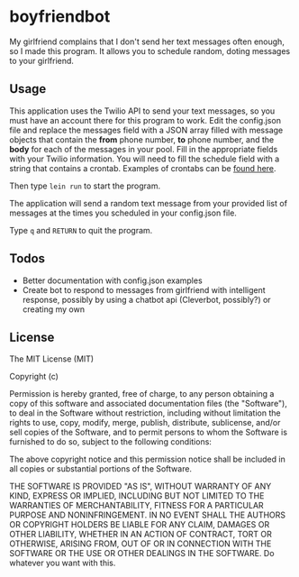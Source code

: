 # boyfriendbot

My girlfriend complains that I don't send her text messages often enough, so I made this program. It allows you to schedule random, doting messages to your girlfriend.


## Usage
This application uses the Twilio API to send your text messages, so you must have an account there for this program to work.
Edit the config.json file and replace the messages field with a JSON array
filled with message objects that contain the **from** phone number, **to**
phone number, and the **body** for each of the messages in your pool. Fill in the appropriate fields with your Twilio information. You will need to fill the schedule field with a string that contains a crontab. Examples of crontabs can be [found here](http://www.thegeekstuff.com/2009/06/15-practical-crontab-examples/).

Then type `lein run` to start the program.

The application will send a random text message from your provided list of messages at the times you scheduled in your config.json file.

Type `q` and `RETURN` to quit the program.

## Todos
- Better documentation with config.json examples
- Create bot to respond to messages from girlfriend with intelligent response, possibly by using a chatbot api (Cleverbot, possibly?) or creating my own

## License

The MIT License (MIT)

Copyright (c) <year> <copyright holders>

Permission is hereby granted, free of charge, to any person obtaining a copy of this software and associated documentation files (the "Software"), to deal in the Software without restriction, including without limitation the rights to use, copy, modify, merge, publish, distribute, sublicense, and/or sell copies of the Software, and to permit persons to whom the Software is furnished to do so, subject to the following conditions:

The above copyright notice and this permission notice shall be included in all copies or substantial portions of the Software.

THE SOFTWARE IS PROVIDED "AS IS", WITHOUT WARRANTY OF ANY KIND, EXPRESS OR IMPLIED, INCLUDING BUT NOT LIMITED TO THE WARRANTIES OF MERCHANTABILITY, FITNESS FOR A PARTICULAR PURPOSE AND NONINFRINGEMENT. IN NO EVENT SHALL THE AUTHORS OR COPYRIGHT HOLDERS BE LIABLE FOR ANY CLAIM, DAMAGES OR OTHER LIABILITY, WHETHER IN AN ACTION OF CONTRACT, TORT OR OTHERWISE, ARISING FROM, OUT OF OR IN CONNECTION WITH THE SOFTWARE OR THE USE OR OTHER DEALINGS IN THE SOFTWARE.
Do whatever you want with this.
